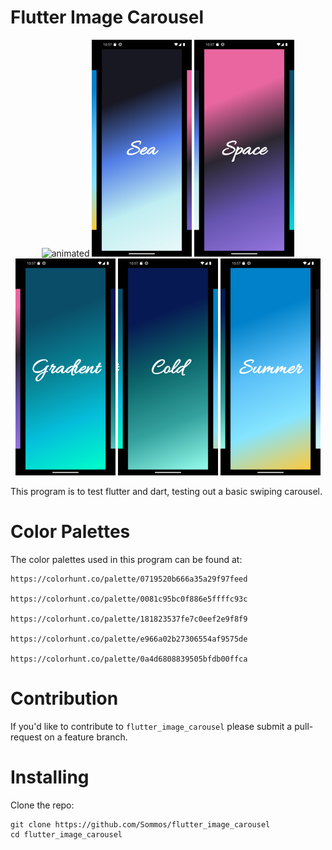 # Flutter Image Carousel

<p align="center">
    <img src="video0.gif" alt="animated"/>
    <img src="image0.png" width="160"/>
    <img src="image1.png" width="160"/>
    <img src="image2.png" width="160"/>
    <img src="image3.png" width="160"/>
    <img src="image4.png" width="160"/>
</p>

This program is to test flutter and dart, testing out a basic swiping carousel.

# Color Palettes

The color palettes used in this program can be found at:

    https://colorhunt.co/palette/0719520b666a35a29f97feed

    https://colorhunt.co/palette/0081c95bc0f886e5ffffc93c

    https://colorhunt.co/palette/181823537fe7c0eef2e9f8f9

    https://colorhunt.co/palette/e966a02b27306554af9575de

    https://colorhunt.co/palette/0a4d6808839505bfdb00ffca

# Contribution 

If you'd like to contribute to `flutter_image_carousel` please submit a pull-request on a feature branch.

# Installing

Clone the repo:

    git clone https://github.com/Sommos/flutter_image_carousel
    cd flutter_image_carousel
